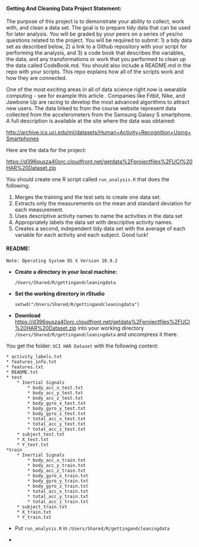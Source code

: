#### Getting And Cleaning Data Project Statement:

The purpose of this project is to demonstrate your ability to collect, work with, and clean a data set. The goal is to prepare tidy data that can be used for later analysis. You will be graded by your peers on a series of yes/no questions related to the project. You will be required to submit: 1) a tidy data set as described below, 2) a link to a Github repository with your script for performing the analysis, and 3) a code book that describes the variables, the data, and any transformations or work that you performed to clean up the data called CodeBook.md. You should also include a README.md in the repo with your scripts. This repo explains how all of the scripts work and how they are connected.  

One of the most exciting areas in all of data science right now is wearable computing - see for example this article . Companies like Fitbit, Nike, and Jawbone Up are racing to develop the most advanced algorithms to attract new users. The data linked to from the course website represent data collected from the accelerometers from the Samsung Galaxy S smartphone. A full description is available at the site where the data was obtained: 

<http://archive.ics.uci.edu/ml/datasets/Human+Activity+Recognition+Using+Smartphones>

Here are the data for the project: 

<https://d396qusza40orc.cloudfront.net/getdata%2Fprojectfiles%2FUCI%20HAR%20Dataset.zip>

You should create one R script called `run_analysis.R` that does the following. 

1. Merges the training and the test sets to create one data set.
2. Extracts only the measurements on the mean and standard deviation for each measurement. 
3. Uses descriptive activity names to name the activities in the data set
4. Appropriately labels the data set with descriptive activity names. 
5. Creates a second, independent tidy data set with the average of each variable for each activity and each subject. 
Good luck!

#### README:

	Note: Operating System OS X Version 10.9.2


* __Create a directory in your local machine:__

	`/Users/Shared/R/gettingandcleaningdata`

* __Set the working directory in rStudio__

	`setwd("/Users/Shared/R/gettingandcleaningdata")`


* __Download__ <https://d396qusza40orc.cloudfront.net/getdata%2Fprojectfiles%2FUCI%20HAR%20Dataset.zip> into your working directory `/Users/Shared/R/gettingandcleaningdata` and uncompress it there.

You get the folder: `UCI HAR Dataset` with the following content:

	* activity_labels.txt
	* features_info.txt
	* features.txt
	* README.txt
	* test
		* Inertial Signals
			* body_acc_x_test.txt
			* body_acc_y_test.txt
			* body_acc_z_test.txt
			* body_gyro_x_test.txt
			* body_gyro_y_test.txt
			* body_gyro_z_test.txt
			* total_acc_x_test.txt
			* total_acc_y_test.txt
			* total_acc_z_test.txt
		* subject_test.txt
		* X_test.txt
		* Y_test.txt
	*train
		* Inertial Signals
			* body_acc_x_train.txt
			* body_acc_y_train.txt
			* body_acc_z_train.txt
			* body_gyro_x_train.txt
			* body_gyro_y_train.txt
			* body_gyro_z_train.txt
			* total_acc_x_train.txt
			* total_acc_y_train.txt
			* total_acc_z_train.txt 
		* subject_train.txt
		* X_train.txt
		* Y_train.txt

* Put `run_analysis.R` in `/Users/Shared/R/gettingandcleaningdata`

* 


		



